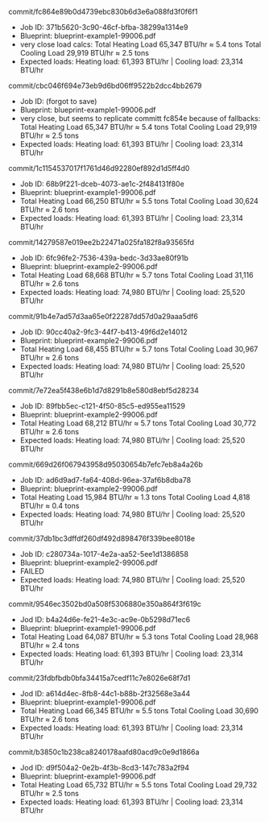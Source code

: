 commit/fc864e89b0d4739ebc830b6d3e6a088fd3f0f6f1
- Job ID: 371b5620-3c90-46cf-bfba-38299a1314e9
- Blueprint: blueprint-example1-99006.pdf
- very close load calcs: Total Heating Load 65,347 BTU/hr ≈ 5.4 tons Total Cooling Load 29,919 BTU/hr ≈ 2.5 tons
- Expected loads: Heating load: 61,393 BTU/hr | Cooling load: 23,314 BTU/hr

commit/cbc046f694e73eb9d6bd06ff9522b2dcc4bb2679
- Job ID: (forgot to save)
- Blueprint: blueprint-example1-99006.pdf
- very close, but seems to replicate committ fc854e because of fallbacks: Total Heating Load 65,347 BTU/hr ≈ 5.4 tons Total Cooling Load 29,919 BTU/hr ≈ 2.5 tons
- Expected loads: Heating load: 61,393 BTU/hr | Cooling load: 23,314 BTU/hr

commit/1c1154537017f1761d46d92280ef892d1d5ff4d0
- Job ID: 68b9f221-dceb-4073-ae1c-2f484131f80e
- Blueprint: blueprint-example1-99006.pdf
- Total Heating Load 66,250 BTU/hr ≈ 5.5 tons Total Cooling Load 30,624 BTU/hr ≈ 2.6 tons
- Expected loads: Heating load: 61,393 BTU/hr | Cooling load: 23,314 BTU/hr

commit/14279587e019ee2b22471a025fa182f8a93565fd
- Job ID: 6fc96fe2-7536-439a-bedc-3d33ae80f91b
- Blueprint: blueprint-example2-99006.pdf
- Total Heating Load 68,668 BTU/hr ≈ 5.7 tons Total Cooling Load 31,116 BTU/hr ≈ 2.6 tons
- Expected loads: Heating load: 74,980 BTU/hr | Cooling load: 25,520 BTU/hr

commit/91b4e7ad57d3aa65e0f22287dd57d0a29aaa5df6
- Job ID: 90cc40a2-9fc3-44f7-b413-49f6d2e14012
- Blueprint: blueprint-example2-99006.pdf
- Total Heating Load 68,455 BTU/hr ≈ 5.7 tons Total Cooling Load 30,967 BTU/hr ≈ 2.6 tons
- Expected loads: Heating load: 74,980 BTU/hr | Cooling load: 25,520 BTU/hr

commit/7e72ea5f438e6b1d7d8291b8e580d8ebf5d28234
- Job ID: 89fbb5ec-c121-4f50-85c5-ed955ea11529
- Blueprint: blueprint-example2-99006.pdf
- Total Heating Load 68,212 BTU/hr ≈ 5.7 tons Total Cooling Load 30,772 BTU/hr ≈ 2.6 tons
- Expected loads: Heating load: 74,980 BTU/hr | Cooling load: 25,520 BTU/hr

commit/669d26f067943958d95030654b7efc7eb8a4a26b
- Job ID: ad6d9ad7-fa64-408d-96ea-37af6b8dba78
- Blueprint: blueprint-example2-99006.pdf
- Total Heating Load 15,984 BTU/hr ≈ 1.3 tons Total Cooling Load 4,818 BTU/hr ≈ 0.4 tons
- Expected loads: Heating load: 74,980 BTU/hr | Cooling load: 25,520 BTU/hr

commit/37db1bc3dffdf260df492d898476f339bee8018e
- Job ID: c280734a-1017-4e2a-aa52-5ee1d1386858
- Blueprint: blueprint-example2-99006.pdf
- FAILED
- Expected loads: Heating load: 74,980 BTU/hr | Cooling load: 25,520 BTU/hr

commit/9546ec3502bd0a508f5306880e350a864f3f619c
- Jod ID: b4a24d6e-fe21-4e3c-ac9e-0b5298d71ec6
- Blueprint: blueprint-example1-99006.pdf
- Total Heating Load 64,087 BTU/hr ≈ 5.3 tons Total Cooling Load 28,968 BTU/hr ≈ 2.4 tons
- Expected loads: Heating load: 61,393 BTU/hr | Cooling load: 23,314 BTU/hr

commit/23fdbfbdb0bfa34415a7cedf11c7e8026e68f7d1
- Jod ID: a614d4ec-8fb8-44c1-b88b-2f32568e3a44
- Blueprint: blueprint-example1-99006.pdf
- Total Heating Load 66,345 BTU/hr ≈ 5.5 tons Total Cooling Load 30,690 BTU/hr ≈ 2.6 tons
- Expected loads: Heating load: 61,393 BTU/hr | Cooling load: 23,314 BTU/hr

commit/b3850c1b238ca8240178aafd80acd9c0e9d1866a
- Jod ID: d9f504a2-0e2b-4f3b-8cd3-147c783a2f94
- Blueprint: blueprint-example1-99006.pdf
- Total Heating Load 65,732 BTU/hr ≈ 5.5 tons Total Cooling Load 29,732 BTU/hr ≈ 2.5 tons
- Expected loads: Heating load: 61,393 BTU/hr | Cooling load: 23,314 BTU/hr